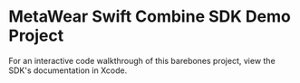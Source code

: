 #  MetaWear Swift Combine SDK Demo Project

For an interactive code walkthrough of this barebones project, view the SDK's documentation in Xcode. 

